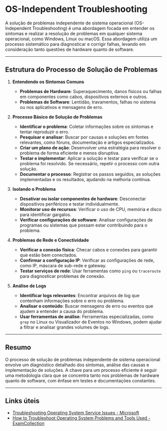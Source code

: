# OS-Independent Troubleshooting

A solução de problemas independente de sistema operacional (OS-Independent Troubleshooting) é uma abordagem focada em entender os sintomas e realizar a resolução de problemas em qualquer sistema operacional, como Windows, Linux ou macOS. Essa abordagem utiliza um processo sistemático para diagnosticar e corrigir falhas, levando em consideração tanto questões de hardware quanto de software.

---

## Estrutura do Processo de Solução de Problemas

1. **Entendendo os Sintomas Comuns**
   - **Problemas de Hardware**: Superaquecimento, danos físicos ou falhas em componentes como cabos, dispositivos externos e outros.
   - **Problemas de Software**: Lentidão, travamentos, falhas no sistema ou nos aplicativos e mensagens de erro.

2. **Processo Básico de Solução de Problemas**
   - **Identificar o problema**: Coletar informações sobre os sintomas e tentar reproduzir o erro.
   - **Pesquisar e analisar**: Buscar por causas e soluções em fontes relevantes, como fóruns, documentação e artigos especializados.
   - **Criar um plano de ação**: Desenvolver uma estratégia para resolver o problema de forma eficiente e menos disruptiva.
   - **Testar e implementar**: Aplicar a solução e testar para verificar se o problema foi resolvido. Se necessário, repetir o processo com outra solução.
   - **Documentar o processo**: Registrar os passos seguidos, as soluções implementadas e os resultados, ajudando na melhoria contínua.

3. **Isolando o Problema**
   - **Desativar ou isolar componentes de hardware**: Desconectar dispositivos periféricos e testar individualmente.
   - **Monitorar uso de recursos**: Verificar o uso de CPU, memória e disco para identificar gargalos.
   - **Verificar configurações de software**: Analisar configurações de programas ou sistemas que possam estar contribuindo para o problema.

4. **Problemas de Rede e Conectividade**
   - **Verificar a conexão física**: Checar cabos e conexões para garantir que estão bem conectados.
   - **Confirmar a configuração IP**: Verificar as configurações de rede, como IP, máscara de sub-rede e gateway.
   - **Testar serviços de rede**: Usar ferramentas como `ping` ou `traceroute` para diagnosticar problemas de conexão.

5. **Análise de Logs**
   - **Identificar logs relevantes**: Encontrar arquivos de log que contenham informações sobre o erro ou problema.
   - **Analisar o conteúdo**: Buscar mensagens de erro ou eventos que ajudem a entender a causa do problema.
   - **Usar ferramentas de análise**: Ferramentas especializadas, como `grep` no Linux ou Visualizador de Eventos no Windows, podem ajudar a filtrar e analisar grandes volumes de logs.

---

## Resumo

O processo de solução de problemas independente de sistema operacional envolve um diagnóstico detalhado dos sintomas, análise das causas e implementação de soluções. A chave para um processo eficiente é seguir uma metodologia clara que se concentra tanto nos problemas de hardware quanto de software, com ênfase em testes e documentações constantes.

---

## Links úteis

- [Troubleshooting Operating System Service Issues - Microsoft](https://learn.microsoft.com/en-us/training/modules/troubleshoot-operating-system-service-issues/)
- [How to Troubleshoot Operating System Problems and Tools Used - ExamCollection](https://www.examcollection.com/certification-training/a-plus-how-to-troubleshoot-operating-system-problems-and-tools-used.html)